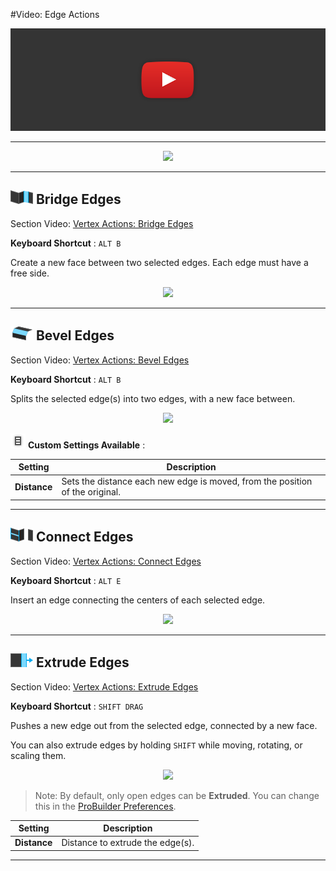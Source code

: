#Video: Edge Actions

[![Edge Actions Video](../images/VideoLink_YouTube_768.png)](@todo)

---

<div style="text-align:center">
<img src="../../images/Toolbar_EdgeActions.png">
</div>

---

## ![Bridge Edges Icon](../images/icons/Edge_Bridge.png "Bridge Edges Icon") Bridge Edges

<div class="video-link">
Section Video: <a href="@todo">Vertex Actions: Bridge Edges</a>
</div> 

**Keyboard Shortcut** : `ALT B`

Create a new face between two selected edges. Each edge must have a free side.

<div style="text-align:center">
<img src="../../images/BridgeEdges_Example.png">
</div>

---

## ![Bevel Edges Icon](../images/icons/Edge_Bevel.png "Bevel Edges Icon") Bevel Edges

<div class="video-link">
Section Video: <a href="@todo">Vertex Actions: Bevel Edges</a>
</div> 

**Keyboard Shortcut** : `ALT B`

Splits the selected edge(s) into two edges, with a new face between.

<div style="text-align:center">
<img src="../../images/BevelEdges_Example.png">
</div>

![Options Icon](../images/icons/options.png) **Custom Settings Available** :

Setting | Description
--- | ---
**Distance** | Sets the distance each new edge is moved, from the position of the original.

---

## ![Connect Edges Icon](../images/icons/Edge_Connect.png "Connect Edges Icon") Connect Edges

<div class="video-link">
Section Video: <a href="@todo">Vertex Actions: Connect Edges</a>
</div> 

**Keyboard Shortcut** : `ALT E`

Insert an edge connecting the centers of each selected edge.

<div style="text-align:center">
<img src="../../images/ConnectEdges_Example.png">
</div>

---

## ![Extrude Edges Icon](../images/icons/Edge_Extrude.png "Extrude Edges Icon") Extrude Edges

<div class="video-link">
Section Video: <a href="@todo">Vertex Actions: Extrude Edges</a>
</div> 

**Keyboard Shortcut** : `SHIFT DRAG`

Pushes a new edge out from the selected edge, connected by a new face.

You can also extrude edges by holding `SHIFT` while moving, rotating, or scaling them.

<div style="text-align:center">
<img src="../../images/ExtrudeEdges_Example.png">
</div>

> Note: By default, only open edges can be **Extruded**. You can change this in the [ProBuilder Preferences](@todo).

Setting | Description
--- | ---
**Distance** | Distance to extrude the edge(s).

---

